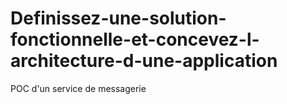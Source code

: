 # Definissez-une-solution-fonctionnelle-et-concevez-l-architecture-d-une-application
POC d'un service de messagerie
